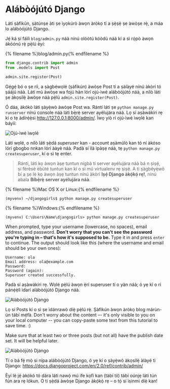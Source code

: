# Alábòójútó Django

Láti ṣàfikún, ṣàtúnṣe àti ṣe ìyọkúrò àwọn àròkọ tí a ṣẹ̀ṣẹ̀ ṣe àwòṣe rẹ̀, a máa lo alábòójútó Django.

Jẹ́ ká ṣí fáìlì `blog/admin.py` náà nínú olóòtú kóòdù náà kí a sì rọ́pò àwọn àkóónú rẹ̀ pẹ̀lú èyí:

{% filename %}blog/admin.py{% endfilename %}

```python
from django.contrib import admin
from .models import Post

admin.site.register(Post)
```

Gẹ́gẹ́ bó o ṣe ríi, a ṣàgbéwọlé (ṣàfikún) àwòṣe Post tí a ṣàlàyé nínú àkòrí tó ṣáájú náà. Láti mú àwòṣe wa fojú hàn lórí ojú-ìwé alábòójútó náà, a nílò láti ṣe àkọsílẹ̀ àwòṣe náà pẹ̀lú `admin.site.register(Post)`.

Ó dáa, àkókò láti ṣàyẹ̀wò àwòṣe Post wa. Rántí láti ṣe `python manage.py runserver` nínú console náà láti bẹ̀rẹ̀ server ayélujára náà. Lọ sí aṣàwákiri rẹ kí o tẹ àdírẹ́ẹ̀sì http://127.0.0.1:8000/admin/. Ìwọ yíò rí ojú-ìwé ìwọlé kan báyìí:

![Ojú-ìwé ìwọlé](images/login_page2.png)

Láti wọlé, o nílò láti ṣẹ̀dá *superuser* kan - account aṣàmúlò kan tó ní àkóso lórí gbogbo nnkan lórí ààyè náà. Padà sí ìlà ìpàṣẹ náà, tẹ `python manage.py createsuperuser`, kí o sì tẹ enter.

> Rántí, láti kọ àwọn àṣẹ tuntun nígbà tí server ayélujára náà bá n ṣiṣẹ́, ṣí fèrèsé èbúté tuntun kan kí o sì mú virtualenv rẹ ṣiṣẹ́. A ti ṣàgbéyẹ̀wò bí a ṣe lè kọ àwọn àṣẹ tuntun nínú àkòrí **Iṣẹ́ Django àkọ́kọ́ rẹ!**, nínú abala **Bíbẹ̀rẹ̀ server ayélujára náà**.

{% filename %}Mac OS X or Linux:{% endfilename %}

    (myvenv) ~/djangogirls$ python manage.py createsuperuser
    

{% filename %}Windows:{% endfilename %}

    (myvenv) C:\Users\Name\djangogirls> python manage.py createsuperuser
    

When prompted, type your username (lowercase, no spaces), email address, and password. **Don't worry that you can't see the password you're typing in – that's how it's supposed to be.** Type it in and press `enter` to continue. The output should look like this (where the username and email should be your own ones):

    Username: ola
    Email address: ola@example.com
    Password:
    Password (again):
    Superuser created successfully.
    

Padà sí aṣàwákiri rẹ. Wọlé pẹ̀lú àwọn ẹ̀rí superuser tí o yàn náà; ó yẹ kí o rí pánẹ́ẹ̀lì ìdarí alábòójútó Django náà.

![Alábòójútó Django](images/django_admin3.png)

Lọ sí Posts kí o sì ṣe ìdánrawò díẹ̀ pẹ̀lú rẹ̀. Ṣàfikún àwọn àròkọ blog márùn-ún tàbí mẹ́fà. Don't worry about the content –- it's only visible to you on your local computer -- you can copy-paste some text from this tutorial to save time. :)

Make sure that at least two or three posts (but not all) have the publish date set. It will be helpful later.

![Alábòójútó Django](images/edit_post3.png)

Tí o bá fẹ́ mọ̀ si nípa alábòójútó Django, ó yẹ kí o ṣàyẹ̀wò àkọsílẹ̀ àlàyé ti Django: https://docs.djangoproject.com/en/2.0/ref/contrib/admin/

Èyí lè jẹ́ àkókò tó dára láti nawọ́ mú ife kọfí kan (tàbí tíì) tàbí oúnjẹ láti tún fún ara rẹ lókun. O ti ṣẹ̀dá àwòṣe Django àkọ́kọ́ rẹ – o tọ́ sí ìsinmi díẹ̀ kan!